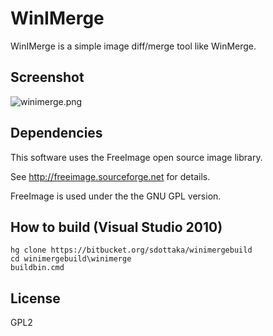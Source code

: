 # WinIMerge #

WinIMerge is a simple image diff/merge tool like WinMerge.

## Screenshot 

![winimerge.png](https://bitbucket.org/repo/RoKbrr/images/3384177401-winimerge.png)

## Dependencies

This software uses the FreeImage open source image library.

See http://freeimage.sourceforge.net for details.

FreeImage is used under the the GNU GPL version.

## How to build (Visual Studio 2010)
~~~
hg clone https://bitbucket.org/sdottaka/winimergebuild
cd winimergebuild\winimerge
buildbin.cmd
~~~

## License

GPL2